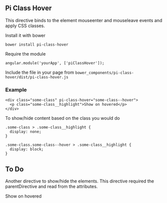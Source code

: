 ## Pi Class Hover ##

This directive binds to the element mouseenter and mouseleave events and apply CSS classes.

Install it with bower

    bower install pi-class-hover

Require the module

    angular.module('yourApp', ['piClassHover']);

Include the file in your page from `bower_components/pi-class-hover/dist/pi-class-hover.js`

### Example ###

    <div class="some-class" pi-class-hover="some-class--hover">
      <p class="some-class__highlight">Show on hovered</p>
    </div>

To show/hide content based on the class you would do

    .some-class > .some-class__highlight {
      display: none;
    }

    .some-class.some-class--hover > .some-class__highlight {
      display: block;
    }

## To Do ##

Another directive to show/hide the elements. This directive required the parentDirective and read from the attributes.

<div class="some-class" pi-class-hover="some-class--hover">
  <p pi-class-hover-show>Show on hovered</p> <!-- Would only show on hover -->
</div>
